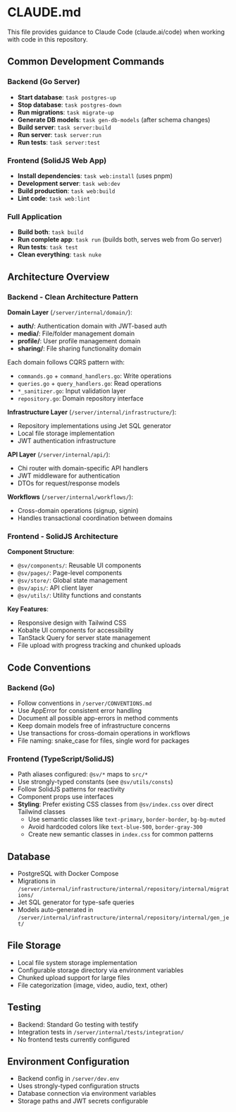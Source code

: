 # CLAUDE.md

This file provides guidance to Claude Code (claude.ai/code) when working with code in this repository.

## Common Development Commands

### Backend (Go Server)
- **Start database**: `task postgres-up`
- **Stop database**: `task postgres-down`
- **Run migrations**: `task migrate-up`
- **Generate DB models**: `task gen-db-models` (after schema changes)
- **Build server**: `task server:build`
- **Run server**: `task server:run`
- **Run tests**: `task server:test`

### Frontend (SolidJS Web App)
- **Install dependencies**: `task web:install` (uses pnpm)
- **Development server**: `task web:dev`
- **Build production**: `task web:build`
- **Lint code**: `task web:lint`

### Full Application
- **Build both**: `task build`
- **Run complete app**: `task run` (builds both, serves web from Go server)
- **Run tests**: `task test`
- **Clean everything**: `task nuke`

## Architecture Overview

### Backend - Clean Architecture Pattern

**Domain Layer** (`/server/internal/domain/`):
- **auth/**: Authentication domain with JWT-based auth
- **media/**: File/folder management domain
- **profile/**: User profile management domain
- **sharing/**: File sharing functionality domain

Each domain follows CQRS pattern with:
- `commands.go` + `command_handlers.go`: Write operations
- `queries.go` + `query_handlers.go`: Read operations
- `*_sanitizer.go`: Input validation layer
- `repository.go`: Domain repository interface

**Infrastructure Layer** (`/server/internal/infrastructure/`):
- Repository implementations using Jet SQL generator
- Local file storage implementation
- JWT authentication infrastructure

**API Layer** (`/server/internal/api/`):
- Chi router with domain-specific API handlers
- JWT middleware for authentication
- DTOs for request/response models

**Workflows** (`/server/internal/workflows/`):
- Cross-domain operations (signup, signin)
- Handles transactional coordination between domains

### Frontend - SolidJS Architecture

**Component Structure**:
- `@sv/components/`: Reusable UI components
- `@sv/pages/`: Page-level components
- `@sv/store/`: Global state management
- `@sv/apis/`: API client layer
- `@sv/utils/`: Utility functions and constants

**Key Features**:
- Responsive design with Tailwind CSS
- Kobalte UI components for accessibility
- TanStack Query for server state management
- File upload with progress tracking and chunked uploads

## Code Conventions

### Backend (Go)
- Follow conventions in `/server/CONVENTIONS.md`
- Use AppError for consistent error handling
- Document all possible app-errors in method comments
- Keep domain models free of infrastructure concerns
- Use transactions for cross-domain operations in workflows
- File naming: snake_case for files, single word for packages

### Frontend (TypeScript/SolidJS)
- Path aliases configured: `@sv/*` maps to `src/*`
- Use strongly-typed constants (see `@sv/utils/consts`)
- Follow SolidJS patterns for reactivity
- Component props use interfaces
- **Styling**: Prefer existing CSS classes from `@sv/index.css` over direct Tailwind classes
  - Use semantic classes like `text-primary`, `border-border`, `bg-bg-muted`
  - Avoid hardcoded colors like `text-blue-500`, `border-gray-300`
  - Create new semantic classes in `index.css` for common patterns

## Database

- PostgreSQL with Docker Compose
- Migrations in `/server/internal/infrastructure/internal/repository/internal/migrations/`
- Jet SQL generator for type-safe queries
- Models auto-generated in `/server/internal/infrastructure/internal/repository/internal/gen_jet/`

## File Storage

- Local file system storage implementation
- Configurable storage directory via environment variables
- Chunked upload support for large files
- File categorization (image, video, audio, text, other)

## Testing

- Backend: Standard Go testing with testify
- Integration tests in `/server/internal/tests/integration/`
- No frontend tests currently configured

## Environment Configuration

- Backend config in `/server/dev.env`
- Uses strongly-typed configuration structs
- Database connection via environment variables
- Storage paths and JWT secrets configurable